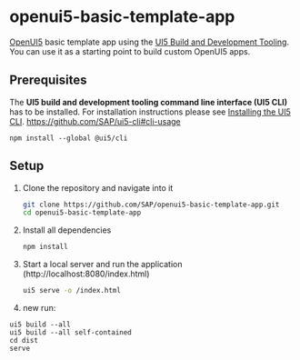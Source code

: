 # openui5-basic-template-app

[OpenUI5](https://github.com/SAP/openui5) basic template app using the [UI5 Build and Development Tooling](https://github.com/SAP/ui5-tooling). You can use it as a starting point to build custom OpenUI5 apps.

## Prerequisites

The **UI5 build and development tooling command line interface (UI5 CLI)** has to be installed.
For installation instructions please see [Installing the UI5 CLI](https://github.com/SAP/ui5-tooling#installing-the-ui5-cli).
https://github.com/SAP/ui5-cli#cli-usage

```
npm install --global @ui5/cli
```

## Setup

1. Clone the repository and navigate into it
    ```sh
    git clone https://github.com/SAP/openui5-basic-template-app.git
    cd openui5-basic-template-app
    ```
1. Install all dependencies

    ```sh
    npm install
    ```

1. Start a local server and run the application (http://localhost:8080/index.html)

    ```sh
    ui5 serve -o /index.html
    ```

1. new run:

```
ui5 build --all
ui5 build --all self-contained
cd dist
serve
```

